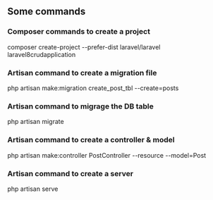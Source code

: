 ## Some commands

### Composer commands to create a project
composer create-project --prefer-dist laravel/laravel laravel8crudapplication


### Artisan command to create a migration file
php artisan make:migration create_post_tbl --create=posts


### Artisan command to migrage the DB table
php artisan migrate


### Artisan command to create a controller & model
php artisan make:controller PostController --resource --model=Post


### Artisan command to create a server
php artisan serve
